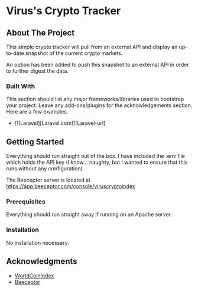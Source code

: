 # Virus's Crypto Tracker

<!-- ABOUT THE PROJECT -->
## About The Project

This simple crypto tracker will pull from an external API and display an up-to-date snapshot of the current
crypto markets.

An option has been added to push this snapshot to an external API in order to further digest the data.

### Built With

This section should list any major frameworks/libraries used to bootstrap your project. Leave any add-ons/plugins for the acknowledgements section. Here are a few examples.

* [![Laravel][Laravel.com]][Laravel-url]

<!-- GETTING STARTED -->
## Getting Started

Everything should run straight out of the box. I have included the .env file which holds the API key (I know...
naughty, but I wanted to ensure that this runs without any configuration)

The Beeceptor server is located at https://app.beeceptor.com/console/viruscryptoindex

### Prerequisites

Everything should run straight away if running on an Apache server.

### Installation

No installation necessary.

<!-- ACKNOWLEDGMENTS -->
## Acknowledgments

* [WorldCoinIndex](https://www.worldcoinindex.com/apiservice?ref=apilist.fun)
* [Beeceptor](https://app.beeceptor.com/console/viruscryptoindex)
